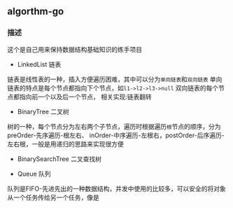 ## algorthm-go

### 描述
这个是自己用来保持数据结构基础知识的练手项目

- LinkedList 链表

链表是线性表的一种，插入方便遍历困难，其中可以分为`单向链表`和`双向链表`
单向链表的特点是每个节点都指向下个节点，如`l1->l2->l3->null`
双向链表的每个节点都指向前一个以及后一个节点，
相关实现:链表翻转

- BinaryTree 二叉树

树的一种，每个节点分为左右两个子节点，遍历时根据遍历`根`节点的顺序，分为preOrder-先序遍历-根左右、
inOrder-中序遍历-左根右，postOrder-后序遍历-左右根，一般是用递归的思路来实现很方便
 
  - BinarySearchTree 二叉查找树
  
- Queue 队列

队列是FIFO-先进先出的一种数据结构，并发中使用的比较多，可以安全的将对象从一个任务传给另一个任务，像是